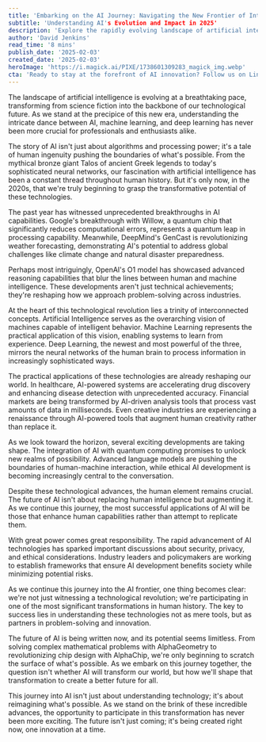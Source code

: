 ```yaml
---
title: 'Embarking on the AI Journey: Navigating the New Frontier of Intelligence'
subtitle: 'Understanding AI's Evolution and Impact in 2025'
description: 'Explore the rapidly evolving landscape of artificial intelligence as we delve into breakthrough developments in quantum computing, weather forecasting, and advanced reasoning systems. Discover how AI, machine learning, and deep learning are reshaping industries and creating new possibilities for the future.'
author: 'David Jenkins'
read_time: '8 mins'
publish_date: '2025-02-03'
created_date: '2025-02-03'
heroImage: 'https://i.magick.ai/PIXE/1738601309283_magick_img.webp'
cta: 'Ready to stay at the forefront of AI innovation? Follow us on LinkedIn for daily updates on breakthrough technologies and expert insights into the future of artificial intelligence.'
---
```


The landscape of artificial intelligence is evolving at a breathtaking pace, transforming from science fiction into the backbone of our technological future. As we stand at the precipice of this new era, understanding the intricate dance between AI, machine learning, and deep learning has never been more crucial for professionals and enthusiasts alike.

The story of AI isn't just about algorithms and processing power; it's a tale of human ingenuity pushing the boundaries of what's possible. From the mythical bronze giant Talos of ancient Greek legends to today's sophisticated neural networks, our fascination with artificial intelligence has been a constant thread throughout human history. But it's only now, in the 2020s, that we're truly beginning to grasp the transformative potential of these technologies.

The past year has witnessed unprecedented breakthroughs in AI capabilities. Google's breakthrough with Willow, a quantum chip that significantly reduces computational errors, represents a quantum leap in processing capability. Meanwhile, DeepMind's GenCast is revolutionizing weather forecasting, demonstrating AI's potential to address global challenges like climate change and natural disaster preparedness.

Perhaps most intriguingly, OpenAI's O1 model has showcased advanced reasoning capabilities that blur the lines between human and machine intelligence. These developments aren't just technical achievements; they're reshaping how we approach problem-solving across industries.

At the heart of this technological revolution lies a trinity of interconnected concepts. Artificial Intelligence serves as the overarching vision of machines capable of intelligent behavior. Machine Learning represents the practical application of this vision, enabling systems to learn from experience. Deep Learning, the newest and most powerful of the three, mirrors the neural networks of the human brain to process information in increasingly sophisticated ways.

The practical applications of these technologies are already reshaping our world. In healthcare, AI-powered systems are accelerating drug discovery and enhancing disease detection with unprecedented accuracy. Financial markets are being transformed by AI-driven analysis tools that process vast amounts of data in milliseconds. Even creative industries are experiencing a renaissance through AI-powered tools that augment human creativity rather than replace it.

As we look toward the horizon, several exciting developments are taking shape. The integration of AI with quantum computing promises to unlock new realms of possibility. Advanced language models are pushing the boundaries of human-machine interaction, while ethical AI development is becoming increasingly central to the conversation.

Despite these technological advances, the human element remains crucial. The future of AI isn't about replacing human intelligence but augmenting it. As we continue this journey, the most successful applications of AI will be those that enhance human capabilities rather than attempt to replicate them.

With great power comes great responsibility. The rapid advancement of AI technologies has sparked important discussions about security, privacy, and ethical considerations. Industry leaders and policymakers are working to establish frameworks that ensure AI development benefits society while minimizing potential risks.

As we continue this journey into the AI frontier, one thing becomes clear: we're not just witnessing a technological revolution; we're participating in one of the most significant transformations in human history. The key to success lies in understanding these technologies not as mere tools, but as partners in problem-solving and innovation.

The future of AI is being written now, and its potential seems limitless. From solving complex mathematical problems with AlphaGeometry to revolutionizing chip design with AlphaChip, we're only beginning to scratch the surface of what's possible. As we embark on this journey together, the question isn't whether AI will transform our world, but how we'll shape that transformation to create a better future for all.

This journey into AI isn't just about understanding technology; it's about reimagining what's possible. As we stand on the brink of these incredible advances, the opportunity to participate in this transformation has never been more exciting. The future isn't just coming; it's being created right now, one innovation at a time.